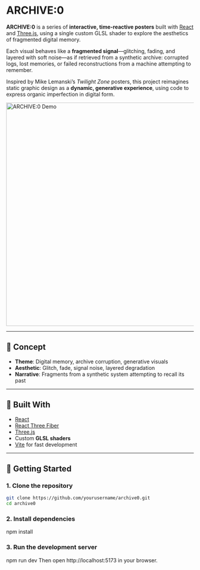 # ARCHIVE:0

**ARCHIVE:0** is a series of **interactive, time-reactive posters** built with [React](https://reactjs.org/) and [Three.js](https://threejs.org/), using a single custom GLSL shader to explore the aesthetics of fragmented digital memory.

Each visual behaves like a **fragmented signal**—glitching, fading, and layered with soft noise—as if retrieved from a synthetic archive: corrupted logs, lost memories, or failed reconstructions from a machine attempting to remember.

Inspired by Mike Lemanski’s *Twilight Zone* posters, this project reimagines static graphic design as a **dynamic, generative experience**, using code to express organic imperfection in digital form.


<img src="demo.gif" alt="ARCHIVE:0 Demo" width="600" />

---

## 🧠 Concept

- **Theme**: Digital memory, archive corruption, generative visuals
- **Aesthetic**: Glitch, fade, signal noise, layered degradation
- **Narrative**: Fragments from a synthetic system attempting to recall its past

---

## 🔧 Built With

- [React](https://reactjs.org/)
- [React Three Fiber](https://github.com/pmndrs/react-three-fiber)
- [Three.js](https://threejs.org/)
- Custom **GLSL shaders**
- [Vite](https://vitejs.dev/) for fast development

---

## 🚀 Getting Started

### 1. Clone the repository

```bash
git clone https://github.com/yourusername/archive0.git
cd archive0
```

### 2. Install dependencies
npm install

### 3. Run the development server
npm run dev
Then open http://localhost:5173 in your browser.
